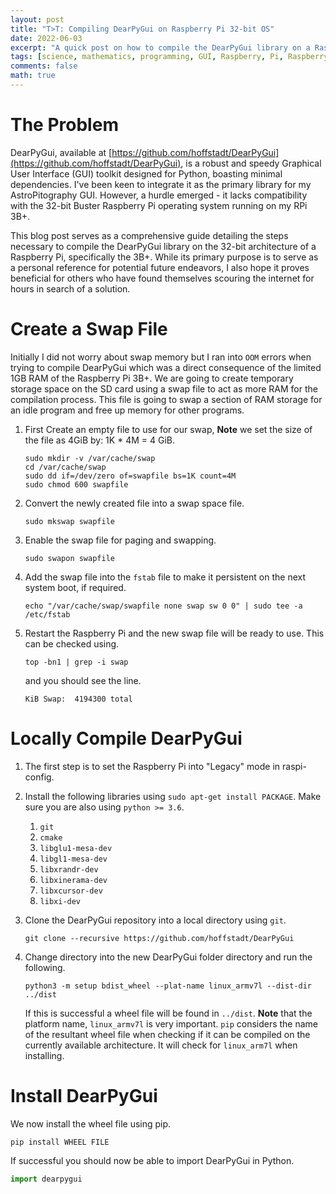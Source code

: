 ```yaml
---
layout: post
title: "T>T: Compiling DearPyGui on Raspberry Pi 32-bit OS"
date: 2022-06-03
excerpt: "A quick post on how to compile the DearPyGui library on a Raspberry Pi 32-bit OS."
tags: [science, mathematics, programming, GUI, Raspberry, Pi, Raspberry Pi]
comments: false
math: true
---
```


# The Problem

DearPyGui, available at [https://github.com/hoffstadt/DearPyGui](https://github.com/hoffstadt/DearPyGui), is a robust and speedy Graphical User Interface (GUI) toolkit designed for Python, boasting minimal dependencies. I've been keen to integrate it as the primary library for my AstroPitography GUI. However, a hurdle emerged - it lacks compatibility with the 32-bit Buster Raspberry Pi operating system running on my RPi 3B+.

This blog post serves as a comprehensive guide detailing the steps necessary to compile the DearPyGui library on the 32-bit architecture of a Raspberry Pi, specifically the 3B+. While its primary purpose is to serve as a personal reference for potential future endeavors, I also hope it proves beneficial for others who have found themselves scouring the internet for hours in search of a solution.

# Create a Swap File

Initially I did not worry about swap memory but I ran into `OOM` errors when trying to compile DearPyGui which was a direct consequence of the limited 1GB RAM of the Raspberry Pi 3B+. We are going to create temporary storage space on the SD card using a swap file to act as more RAM for the compilation process. This file is going to swap a section of RAM storage for an idle program and free up memory for other programs.

1. First Create an empty file to use for our swap, **Note** we set the size of the file as 4GiB by: 1K * 4M = 4 GiB.

	```shell
	sudo mkdir -v /var/cache/swap
	cd /var/cache/swap
	sudo dd if=/dev/zero of=swapfile bs=1K count=4M
	sudo chmod 600 swapfile
	```

2. Convert the newly created file into a swap space file.

	```shell
	sudo mkswap swapfile
	```

3. Enable the swap file for paging and swapping.

    ```shell
    sudo swapon swapfile
    ```

4. Add the swap file into the `fstab` file to make it persistent on the next system boot, if required.

    ```shell
    echo "/var/cache/swap/swapfile none swap sw 0 0" | sudo tee -a /etc/fstab
    ```

5. Restart the Raspberry Pi and the new swap file will be ready to use. This can be checked using.

    ```shell
    top -bn1 | grep -i swap
    ```
	and you should see the line.

    ```shell
    KiB Swap:  4194300 total
    ```

# Locally Compile DearPyGui

1. The first step is to set the Raspberry Pi into "Legacy" mode in raspi-config.

2. Install the following libraries using `sudo apt-get install PACKAGE`. Make sure you are also using `python >= 3.6`.

	1. `git`
	2. `cmake`
	3. `libglu1-mesa-dev`
	4. `libgl1-mesa-dev`
	5. `libxrandr-dev`
	6. `libxinerama-dev`
	7. `libxcursor-dev`
	8. `libxi-dev`

3. Clone the DearPyGui repository into a local directory using `git`.

	```shell
	git clone --recursive https://github.com/hoffstadt/DearPyGui
	```

4. Change directory into the new DearPyGui folder directory and run the following.

	```shell
	python3 -m setup bdist_wheel --plat-name linux_armv7l --dist-dir ../dist
	```
	If this is successful a wheel file will be found in `../dist`. **Note** that the platform name, `linux_armv7l` is very important. `pip` considers the name of the resultant wheel file when checking if it can be compiled on the currently available architecture. It will check for `linux_arm7l` when installing.

# Install DearPyGui

We now install the wheel file using pip.

```shell
pip install WHEEL FILE
```

If successful you should now be able to import DearPyGui in Python.

```python
import dearpygui
```